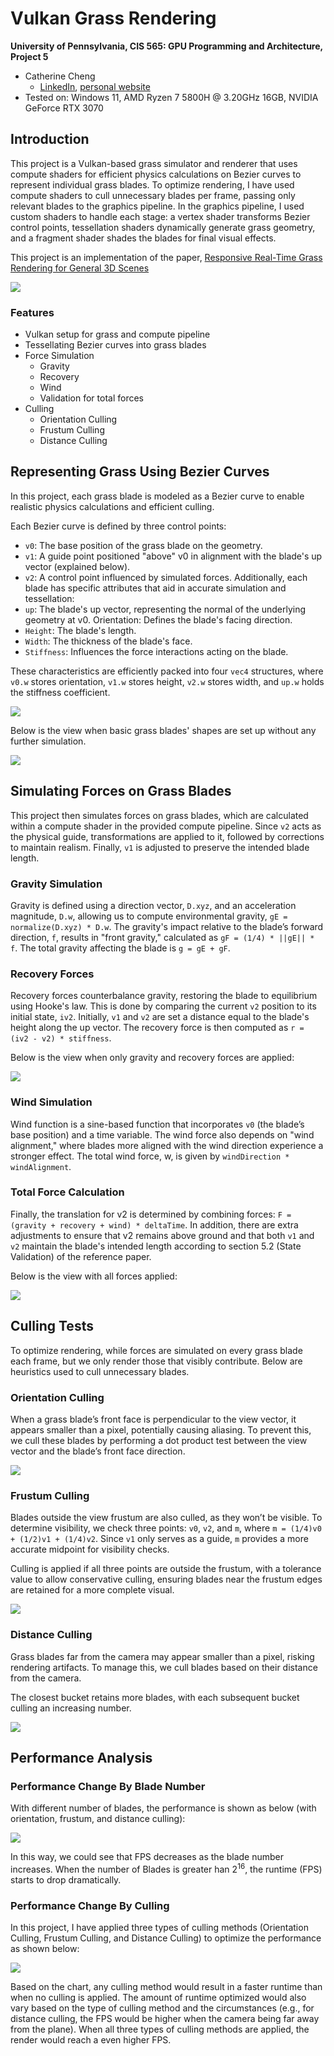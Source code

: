 Vulkan Grass Rendering
==================================

**University of Pennsylvania, CIS 565: GPU Programming and Architecture, Project 5**

* Catherine Cheng
  * [LinkedIn](https://www.linkedin.com/in/catherine-wanning-cheng/), [personal website](https://www.catherine-wanning-cheng.com/projects-1)
* Tested on: Windows 11, AMD Ryzen 7 5800H @ 3.20GHz 16GB, NVIDIA GeForce RTX 3070

## Introduction

This project is a Vulkan-based grass simulator and renderer that uses compute shaders for efficient physics calculations on Bezier curves to represent individual grass blades. To optimize rendering, I have used compute shaders to cull unnecessary blades per frame, passing only relevant blades to the graphics pipeline. In the graphics pipeline, I used custom shaders to handle each stage: a vertex shader transforms Bezier control points, tessellation shaders dynamically generate grass geometry, and a fragment shader shades the blades for final visual effects.

This project is an implementation of the paper, [Responsive Real-Time Grass Rendering for General 3D Scenes](https://www.cg.tuwien.ac.at/research/publications/2017/JAHRMANN-2017-RRTG/JAHRMANN-2017-RRTG-draft.pdf)

![](img/result-grass.gif)

### Features
- Vulkan setup for grass and compute pipeline
- Tessellating Bezier curves into grass blades
- Force Simulation
    - Gravity
    - Recovery
    - Wind
    - Validation for total forces
- Culling
    - Orientation Culling
    - Frustum Culling
    - Distance Culling


## Representing Grass Using Bezier Curves

In this project, each grass blade is modeled as a Bezier curve to enable realistic physics calculations and efficient culling.

Each Bezier curve is defined by three control points:

- `v0`: The base position of the grass blade on the geometry.
- `v1`: A guide point positioned "above" v0 in alignment with the blade's up vector (explained below).
- `v2`: A control point influenced by simulated forces.
Additionally, each blade has specific attributes that aid in accurate simulation and tessellation:
- `up`: The blade's up vector, representing the normal of the underlying geometry at v0.
Orientation: Defines the blade's facing direction.
- `Height`: The blade's length.
- `Width`: The thickness of the blade's face.
- `Stiffness`: Influences the force interactions acting on the blade.

These characteristics are efficiently packed into four `vec4` structures, where `v0.w` stores orientation, `v1.w` stores height, `v2.w` stores width, and `up.w` holds the stiffness coefficient.

![](img/blade_model.jpg)

Below is the view when basic grass blades' shapes are set up without any further simulation.

![](img/no_force.png)

## Simulating Forces on Grass Blades
This project then simulates forces on grass blades, which are calculated within a compute shader in the provided compute pipeline. Since `v2` acts as the physical guide, transformations are applied to it, followed by corrections to maintain realism. Finally, `v1` is adjusted to preserve the intended blade length.

### Gravity Simulation
Gravity is defined using a direction vector, `D.xyz`, and an acceleration magnitude, `D.w`, allowing us to compute environmental gravity, `gE = normalize(D.xyz) * D.w`. The gravity's impact relative to the blade’s forward direction, `f`, results in "front gravity," calculated as `gF = (1/4) * ||gE|| * f`. The total gravity affecting the blade is `g = gE + gF`.

### Recovery Forces
Recovery forces counterbalance gravity, restoring the blade to equilibrium using Hooke's law. This is done by comparing the current `v2` position to its initial state, `iv2`. Initially, `v1` and `v2` are set a distance equal to the blade's height along the up vector. The recovery force is then computed as `r = (iv2 - v2) * stiffness`.

Below is the view when only gravity and recovery forces are applied:

![](img/fgr.png)

### Wind Simulation
Wind function is a sine-based function that incorporates `v0` (the blade’s base position) and a time variable. The wind force also depends on "wind alignment," where blades more aligned with the wind direction experience a stronger effect. The total wind force, w, is given by `windDirection * windAlignment`.

### Total Force Calculation
Finally, the translation for v2 is determined by combining forces: `F = (gravity + recovery + wind) * deltaTime`. In addition, there are extra adjustments to ensure that v2 remains above ground and that both `v1` and `v2` maintain the blade's intended length according to section 5.2 (State Validation) of the reference paper.

Below is the view with all forces applied:

![](img/wind-no-cull.gif)

## Culling Tests

To optimize rendering, while forces are simulated on every grass blade each frame, but we only render those that visibly contribute. Below are heuristics used to cull unnecessary blades.

### Orientation Culling

When a grass blade’s front face is perpendicular to the view vector, it appears smaller than a pixel, potentially causing aliasing. To prevent this, we cull these blades by performing a dot product test between the view vector and the blade’s front face direction. 

![](img/orientation.gif)

### Frustum Culling

Blades outside the view frustum are also culled, as they won’t be visible. To determine visibility, we check three points: `v0`, `v2`, and `m`, where `m = (1/4)v0 + (1/2)v1 + (1/4)v2`. Since `v1` only serves as a guide, `m` provides a more accurate midpoint for visibility checks. 

Culling is applied if all three points are outside the frustum, with a tolerance value to allow conservative culling, ensuring blades near the frustum edges are retained for a more complete visual.

![](img/frustum.gif)

### Distance Culling

Grass blades far from the camera may appear smaller than a pixel, risking rendering artifacts. To manage this, we cull blades based on their distance from the camera. 

The closest bucket retains more blades, with each subsequent bucket culling an increasing number.

![](img/distance.gif)

## Performance Analysis

### Performance Change By Blade Number
With different number of blades, the performance is shown as below (with orientation, frustum, and distance culling):

![](img/performance.png)

In this way, we could see that FPS decreases as the blade number increases. When the number of Blades is greater han $2^{16}$, the runtime (FPS) starts to drop dramatically. 

### Performance Change By Culling

In this project, I have applied three types of culling methods (Orientation Culling, Frustum Culling, and Distance Culling) to optimize the performance as shown below:

![](img/culling.png)

Based on the chart, any culling method would result in a faster runtime than when no culling is applied. The amount of runtime optimized would also vary based on the type of culling method and the circumstances (e.g., for distance culling, the FPS would be higher when the camera being far away from the plane). When all three types of culling methods are applied, the render would reach a even higher FPS.